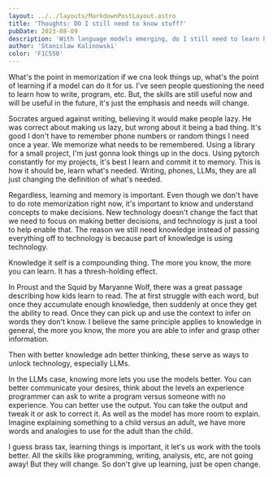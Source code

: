 ```yaml
---
layout: ../../layouts/MarkdownPostLayout.astro
title: 'Thoughts: DO I still need to know stuff?'
pubDate: 2023-08-09
description: 'With language models emerging, do I still need to learn how to program?'
author: 'Stanislaw Kalinowski'
color: 'F1C550'
---
```

What's the point in memorization if we cna look things up, what's the point of learning if a model can do it for us. I've seen people questioning the need to learn how to write, program, etc. But, the skills are still useful now and will be useful in the future, it's just the emphasis and needs will change.

Socrates argued against writing, believing it would make people lazy. He was correct about making us lazy, but wrong about it being a bad thing. It's good I don't have to remember phone numbers or random things I need once a year. We memorize what needs to be remembered. Using a library for a small project, I'm just gonna look things up in the docs. Using pytorch constantly for my projects, it's best I learn and commit it to memory. This is how it should be, learn what's needed. Writing, phones, LLMs, they are all just changing the definition of what's needed.

Regardless, learning and memory is important. Even though we don't have to do rote memorization right now, it's important to know and understand concepts to make decisions. New technology doesn't change the fact that we need to focus on making better decisions, and technology is just a tool to help enable that. The reason we still need knowledge instead of passing everything off to technology is because part of knowledge is using technology.

Knowledge it self is a compounding thing. The more you know, the more you can learn. It has a thresh-holding effect.

In Proust and the Squid by Maryanne Wolf, there was a great passage describing how kids learn to read. The at first struggle with each word, but once they accumulate enough knowledge, then suddenly at once they get the ability to read. Once they can pick up and use the context to infer on words they don't know. I believe the same principle applies to knowledge in general, the more you know, the more you are able to infer and grasp other information.

Then with better knowledge adn better thinking, these serve as ways to unlock technology, especially LLMs.

In the LLMs case, knowing more lets you use the models better. You can better communicate your desires, think about the levels an experience programmer can ask to write a program versus someone with no experience. You can better use the output. You can take the output and tweak it or ask to correct it. As well as the model has more room to explain. Imagine explaining something to a child versus an adult, we have more words and analogies to use for the adult than the child. 

I guess brass tax, learning things is important, it let's us work with the tools better. All the skills like programming, writing, analysis, etc, are not going away! But they will change. So don't give up learning, just be open change.